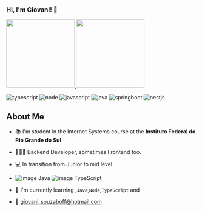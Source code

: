 ### Hi, I'm Giovani! 👋
<div>
  <a href="https://github.com/GiovaniBoff">
  <img height="180em" src="https://github-readme-stats.vercel.app/api?username=GiovaniBoff&show_icons=true&theme=dracula&include_all_commits=true&count_private=true"/>
  <img height="180em" src="https://github-readme-stats.vercel.app/api/top-langs/?username=GiovaniBoff&layout=compact&langs_count=16&theme=dracula"/>
  </a>
</div>

![typescript](https://img.shields.io/badge/typescript%20-blue.svg)
![node](https://img.shields.io/badge/node-green.svg)
![javascript](https://img.shields.io/badge/javascript%20-yellow.svg)
![java](https://img.shields.io/badge/java%20-orange.svg)
![springboot](https://img.shields.io/badge/springboot%20-green.svg)
![nestjs](https://img.shields.io/badge/nestjs%20-red.svg)

## About Me
- 📚 I'm student in the Internet Systems course at the **Instituto Federal do Rio Grande do Sul**
- 👨🏽‍💻 Backend Developer, sometimes Frontend too.
- 💻 In transition from Junior to mid level
- ![image](https://user-images.githubusercontent.com/42684243/136713929-030ad2e5-ad39-472c-8d97-6a8a639c79af.png) Java ![image](https://user-images.githubusercontent.com/42684243/136713938-750f8107-8ea2-4d66-9052-1f6d41a95433.png) TypeScript

- 🌱 I'm currently learning ,`Java`,`Node`,`TypeScript` and 
- 📧 giovani_souzaboff@hotmail.com

